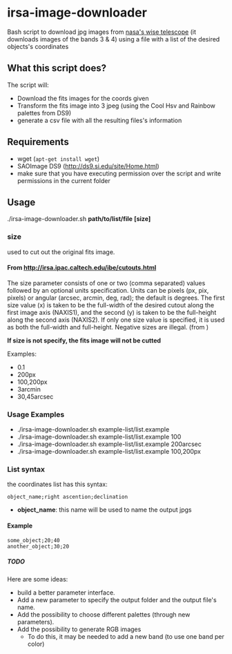 # irsa-image-downloader

 Bash script to download jpg images from [nasa's wise telescope](http://irsa.ipac.caltech.edu/applications/wise/) (it downloads images of the bands 3 & 4)
  using a file with a list of the desired objects's coordinates 
  
  



## What this script does?

The script will:
* Download the fits images for the coords given
* Transform the fits image into 3 jpeg (using the Cool Hsv and Rainbow palettes from DS9)
* generate a csv file with all the resulting files's information
 
 ## Requirements
 
* wget (`apt-get install wget`) 
* SAOImage DS9 (http://ds9.si.edu/site/Home.html)
* make sure that you have executing permission over the script and write permissions in the current folder

## Usage
  ./irsa-image-downloader.sh __path/to/list/file__ __[size]__
  
  ### size
  
  used to cut out the original fits image.
  
  #### From http://irsa.ipac.caltech.edu/ibe/cutouts.html
  The size parameter consists of one or two (comma separated) values followed by an optional units specification. Units can be pixels (px, pix, pixels) or angular (arcsec, arcmin, deg, rad); the default is degrees. The first size value (x) is taken to be the full-width of the desired cutout along the first image axis (NAXIS1), and the second (y) is taken to be the full-height along the second axis (NAXIS2). If only one size value is specified, it is used as both the full-width and full-height. Negative sizes are illegal. (from )
  
__If size is not specify, the fits image will not be cutted__

  Examples:

* 0.1
* 200px
* 100,200px
* 3arcmin
* 30,45arcsec


### Usage Examples
 * ./irsa-image-downloader.sh example-list/list.example
 * ./irsa-image-downloader.sh example-list/list.example 100
 * ./irsa-image-downloader.sh example-list/list.example 200arcsec
 * ./irsa-image-downloader.sh example-list/list.example 100,200px

### List syntax

the coordinates list has this syntax:

```
object_name;right ascention;declination
```

* __object_name__: this name will be used to name the output jpgs

#### Example

```
some_object;20;40
another_object;30;20
```

##### TODO

Here are some ideas:

* build a better parameter interface.
* Add a new parameter to specify the output folder and the output file's name.
* Add the possibility to choose different palettes (through new parameters).
* Add the possibility to generate RGB images
	* To do this, it may be needed to add a new band (to use one band per color)
